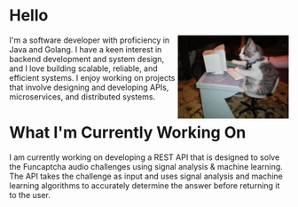 # Hello

<img style="float: right;" width=200 src="cattype.gif" />

I'm a software developer with proficiency in Java and Golang. I have a keen interest in backend development and system design, and I love building scalable, reliable, and efficient systems. I enjoy working on projects that involve designing and developing APIs, microservices, and distributed systems.

# What I'm Currently Working On

I am currently working on developing a REST API that is designed to solve the Funcaptcha audio challenges using signal analysis & machine learning. The API takes the challenge as input and uses signal analysis and machine learning algorithms to accurately determine the answer before returning it to the user.